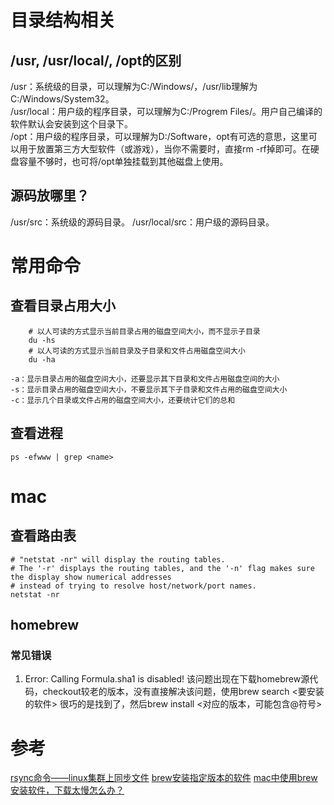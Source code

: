 # 目录结构相关

## /usr, /usr/local/, /opt的区别
/usr：系统级的目录，可以理解为C:/Windows/，/usr/lib理解为C:/Windows/System32。  
/usr/local：用户级的程序目录，可以理解为C:/Progrem Files/。用户自己编译的软件默认会安装到这个目录下。  
/opt：用户级的程序目录，可以理解为D:/Software，opt有可选的意思，这里可以用于放置第三方大型软件（或游戏），当你不需要时，直接rm -rf掉即可。在硬盘容量不够时，也可将/opt单独挂载到其他磁盘上使用。  

## 源码放哪里？
/usr/src：系统级的源码目录。
/usr/local/src：用户级的源码目录。


# 常用命令
## 查看目录占用大小
```shell
    # 以人可读的方式显示当前目录占用的磁盘空间大小，而不显示子目录
    du -hs
    # 以人可读的方式显示当前目录及子目录和文件占用磁盘空间大小
    du -ha
```

    -a：显示目录占用的磁盘空间大小，还要显示其下目录和文件占用磁盘空间的大小
    -s：显示目录占用的磁盘空间大小，不要显示其下子目录和文件占用的磁盘空间大小
    -c：显示几个目录或文件占用的磁盘空间大小，还要统计它们的总和

## 查看进程
```shell
ps -efwww | grep <name>
```

# mac
## 查看路由表
```shell
# "netstat -nr" will display the routing tables.
# The '-r' displays the routing tables, and the '-n' flag makes sure the display show numerical addresses
# instead of trying to resolve host/network/port names.
netstat -nr

```

## homebrew
### 常见错误
1. Error: Calling Formula.sha1 is disabled!
    该问题出现在下载homebrew源代码，checkout较老的版本，没有直接解决该问题，使用brew search <要安装的软件>
    很巧的是找到了，然后brew install <对应的版本，可能包含@符号>


# 参考
[rsync命令——linux集群上同步文件](http://man.linuxde.net/rsync)
[brew安装指定版本的软件](https://www.jianshu.com/p/aadb54eac0a8)
[mac中使用brew安装软件，下载太慢怎么办？](https://www.cnblogs.com/dormscript/p/5832669.html)
